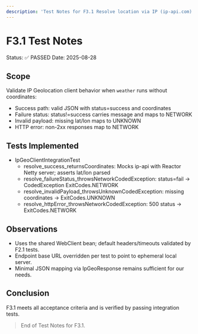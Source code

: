 ```yaml
---
description: 'Test Notes for F3.1 Resolve location via IP (ip-api.com)'
---
```


# F3.1 Test Notes

Status: ✅ PASSED
Date: 2025-08-28

## Scope

Validate IP Geolocation client behavior when `weather` runs without coordinates:
- Success path: valid JSON with status=success and coordinates
- Failure status: status!=success carries message and maps to NETWORK
- Invalid payload: missing lat/lon maps to UNKNOWN
- HTTP error: non-2xx responses map to NETWORK

## Tests Implemented

- IpGeoClientIntegrationTest
  - resolve_success_returnsCoordinates: Mocks ip-api with Reactor Netty server; asserts lat/lon parsed
  - resolve_failureStatus_throwsNetworkCodedException: status=fail -> CodedException ExitCodes.NETWORK
  - resolve_invalidPayload_throwsUnknownCodedException: missing coordinates -> ExitCodes.UNKNOWN
  - resolve_httpError_throwsNetworkCodedException: 500 status -> ExitCodes.NETWORK

## Observations

- Uses the shared WebClient bean; default headers/timeouts validated by F2.1 tests.
- Endpoint base URL overridden per test to point to ephemeral local server.
- Minimal JSON mapping via IpGeoResponse remains sufficient for our needs.

## Conclusion

F3.1 meets all acceptance criteria and is verified by passing integration tests.

> End of Test Notes for F3.1.
